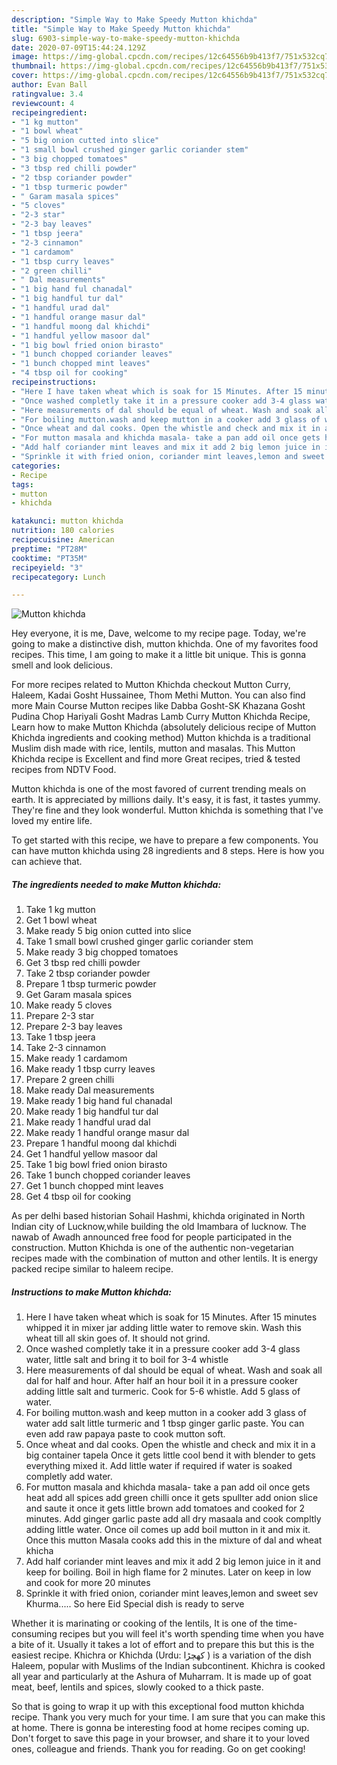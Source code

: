 ```yaml
---
description: "Simple Way to Make Speedy Mutton khichda"
title: "Simple Way to Make Speedy Mutton khichda"
slug: 6903-simple-way-to-make-speedy-mutton-khichda
date: 2020-07-09T15:44:24.129Z
image: https://img-global.cpcdn.com/recipes/12c64556b9b413f7/751x532cq70/mutton-khichda-recipe-main-photo.jpg
thumbnail: https://img-global.cpcdn.com/recipes/12c64556b9b413f7/751x532cq70/mutton-khichda-recipe-main-photo.jpg
cover: https://img-global.cpcdn.com/recipes/12c64556b9b413f7/751x532cq70/mutton-khichda-recipe-main-photo.jpg
author: Evan Ball
ratingvalue: 3.4
reviewcount: 4
recipeingredient:
- "1 kg mutton"
- "1 bowl wheat"
- "5 big onion cutted into slice"
- "1 small bowl crushed ginger garlic coriander stem"
- "3 big chopped tomatoes"
- "3 tbsp red chilli powder"
- "2 tbsp coriander powder"
- "1 tbsp turmeric powder"
- " Garam masala spices"
- "5 cloves"
- "2-3 star"
- "2-3 bay leaves"
- "1 tbsp jeera"
- "2-3 cinnamon"
- "1 cardamom"
- "1 tbsp curry leaves"
- "2 green chilli"
- " Dal measurements"
- "1 big hand ful chanadal"
- "1 big handful tur dal"
- "1 handful urad dal"
- "1 handful orange masur dal"
- "1 handful moong dal khichdi"
- "1 handful yellow masoor dal"
- "1 big bowl fried onion birasto"
- "1 bunch chopped coriander leaves"
- "1 bunch chopped mint leaves"
- "4 tbsp oil for cooking"
recipeinstructions:
- "Here I have taken wheat which is soak for 15 Minutes. After 15 minutes whipped it in mixer jar adding little water to remove skin. Wash this wheat till all skin goes of. It should not grind."
- "Once washed completly take it in a pressure cooker add 3-4 glass water, little salt and bring it to boil for 3-4 whistle"
- "Here measurements of dal should be equal of wheat. Wash and soak all dal for half and hour. After half an hour boil it in a pressure cooker adding little salt and turmeric. Cook for 5-6 whistle. Add 5 glass of water."
- "For boiling mutton.wash and keep mutton in a cooker add 3 glass of water add salt little turmeric and 1 tbsp ginger garlic paste. You can even add raw papaya paste to cook mutton soft."
- "Once wheat and dal cooks. Open the whistle and check and mix it in a big container tapela Once it gets little cool bend it with blender to gets everything mixed it. Add little water if required if water is soaked completly add water."
- "For mutton masala and khichda masala- take a pan add oil once gets heat add all spices add green chilli once it gets spullter add onion slice and saute it once it gets little brown add tomatoes and cooked for 2 minutes. Add ginger garlic paste add all dry masaala and cook compltly adding little water. Once oil comes up add boil mutton in it and mix it. Once this mutton Masala cooks add this in the mixture of dal and wheat khicha"
- "Add half coriander mint leaves and mix it add 2 big lemon juice in it and keep for boiling. Boil in high flame for 2 minutes. Later on keep in low and cook for more 20 minutes"
- "Sprinkle it with fried onion, coriander mint leaves,lemon and sweet sev Khurma..... So here Eid Special dish is ready to serve"
categories:
- Recipe
tags:
- mutton
- khichda

katakunci: mutton khichda 
nutrition: 180 calories
recipecuisine: American
preptime: "PT28M"
cooktime: "PT35M"
recipeyield: "3"
recipecategory: Lunch

---
```



![Mutton khichda](https://img-global.cpcdn.com/recipes/12c64556b9b413f7/751x532cq70/mutton-khichda-recipe-main-photo.jpg)

Hey everyone, it is me, Dave, welcome to my recipe page. Today, we're going to make a distinctive dish, mutton khichda. One of my favorites food recipes. This time, I am going to make it a little bit unique. This is gonna smell and look delicious.

For more recipes related to Mutton Khichda checkout Mutton Curry, Haleem, Kadai Gosht Hussainee, Thom Methi Mutton. You can also find more Main Course Mutton recipes like Dabba Gosht-SK Khazana Gosht Pudina Chop Hariyali Gosht Madras Lamb Curry Mutton Khichda Recipe, Learn how to make Mutton Khichda (absolutely delicious recipe of Mutton Khichda ingredients and cooking method) Mutton khichda is a traditional Muslim dish made with rice, lentils, mutton and masalas. This Mutton Khichda recipe is Excellent and find more Great recipes, tried &amp; tested recipes from NDTV Food.

Mutton khichda is one of the most favored of current trending meals on earth. It is appreciated by millions daily. It's easy, it is fast, it tastes yummy. They're fine and they look wonderful. Mutton khichda is something that I've loved my entire life.


To get started with this recipe, we have to prepare a few components. You can have mutton khichda using 28 ingredients and 8 steps. Here is how you can achieve that.

<!--inarticleads1-->

##### The ingredients needed to make Mutton khichda:

1. Take 1 kg mutton
1. Get 1 bowl wheat
1. Make ready 5 big onion cutted into slice
1. Take 1 small bowl crushed ginger garlic coriander stem
1. Make ready 3 big chopped tomatoes
1. Get 3 tbsp red chilli powder
1. Take 2 tbsp coriander powder
1. Prepare 1 tbsp turmeric powder
1. Get  Garam masala spices
1. Make ready 5 cloves
1. Prepare 2-3 star
1. Prepare 2-3 bay leaves
1. Take 1 tbsp jeera
1. Take 2-3 cinnamon
1. Make ready 1 cardamom
1. Make ready 1 tbsp curry leaves
1. Prepare 2 green chilli
1. Make ready  Dal measurements
1. Make ready 1 big hand ful chanadal
1. Make ready 1 big handful tur dal
1. Make ready 1 handful urad dal
1. Make ready 1 handful orange masur dal
1. Prepare 1 handful moong dal khichdi
1. Get 1 handful yellow masoor dal
1. Take 1 big bowl fried onion birasto
1. Take 1 bunch chopped coriander leaves
1. Get 1 bunch chopped mint leaves
1. Get 4 tbsp oil for cooking


As per delhi based historian Sohail Hashmi, khichda originated in North Indian city of Lucknow,while building the old Imambara of lucknow. The nawab of Awadh announced free food for people participated in the construction. Mutton Khichda is one of the authentic non-vegetarian recipes made with the combination of mutton and other lentils. It is energy packed recipe similar to haleem recipe. 

<!--inarticleads2-->

##### Instructions to make Mutton khichda:

1. Here I have taken wheat which is soak for 15 Minutes. After 15 minutes whipped it in mixer jar adding little water to remove skin. Wash this wheat till all skin goes of. It should not grind.
1. Once washed completly take it in a pressure cooker add 3-4 glass water, little salt and bring it to boil for 3-4 whistle
1. Here measurements of dal should be equal of wheat. Wash and soak all dal for half and hour. After half an hour boil it in a pressure cooker adding little salt and turmeric. Cook for 5-6 whistle. Add 5 glass of water.
1. For boiling mutton.wash and keep mutton in a cooker add 3 glass of water add salt little turmeric and 1 tbsp ginger garlic paste. You can even add raw papaya paste to cook mutton soft.
1. Once wheat and dal cooks. Open the whistle and check and mix it in a big container tapela Once it gets little cool bend it with blender to gets everything mixed it. Add little water if required if water is soaked completly add water.
1. For mutton masala and khichda masala- take a pan add oil once gets heat add all spices add green chilli once it gets spullter add onion slice and saute it once it gets little brown add tomatoes and cooked for 2 minutes. Add ginger garlic paste add all dry masaala and cook compltly adding little water. Once oil comes up add boil mutton in it and mix it. Once this mutton Masala cooks add this in the mixture of dal and wheat khicha
1. Add half coriander mint leaves and mix it add 2 big lemon juice in it and keep for boiling. Boil in high flame for 2 minutes. Later on keep in low and cook for more 20 minutes
1. Sprinkle it with fried onion, coriander mint leaves,lemon and sweet sev Khurma..... So here Eid Special dish is ready to serve


Whether it is marinating or cooking of the lentils, It is one of the time-consuming recipes but you will feel it&#39;s worth spending time when you have a bite of it. Usually it takes a lot of effort and to prepare this but this is the easiest recipe. Khichra or Khichda (Urdu: کھچڑا ‎) is a variation of the dish Haleem, popular with Muslims of the Indian subcontinent. Khichra is cooked all year and particularly at the Ashura of Muharram. It is made up of goat meat, beef, lentils and spices, slowly cooked to a thick paste. 

So that is going to wrap it up with this exceptional food mutton khichda recipe. Thank you very much for your time. I am sure that you can make this at home. There is gonna be interesting food at home recipes coming up. Don't forget to save this page in your browser, and share it to your loved ones, colleague and friends. Thank you for reading. Go on get cooking!
